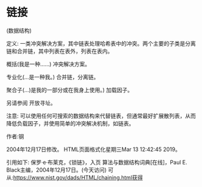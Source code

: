 # 链接


(数据结构)



定义:
一类冲突解决方案，其中链表处理哈希表中的冲突。两个主要的子类是分离链和合并链，其中列表在表外，列表在表内。



概括(我是一种……)
冲突解决方案。



专业化(…是一种我。)
合并链，分离链。



聚合子(…)是我的一部分或在我身上使用。)
加载因子。



另请参阅
开放寻址。



注意:
可以使用任何可搜索的数据结构来代替链表，但通常最好扩展散列表，从而降低负载因子，并使用简单的冲突解决机制，如链表。


作者:钢







2004年12月17日修改。
HTML页面格式化星期三Mar 13 12:42:45 2019。



引用如下:
保罗·e·布莱克，《锁链》，入页
算法与数据结构词典[在线]，Paul E. Black主编，2004年12月17日。(今天访问)
可从:https://www.nist.gov/dads/HTML/chaining.html获得